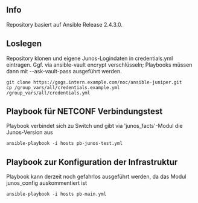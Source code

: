 ## Info

Repository basiert auf Ansible Release 2.4.3.0.


## Loslegen

Repository klonen und eigene Junos-Logindaten in credentials.yml eintragen. 
Ggf. via ansible-vault encrypt verschlüsseln; Playbooks müssen dann mit --ask-vault-pass ausgeführt werden.

    git clone https://gogs.intern.example.com/noc/ansible-juniper.git
    cp /group_vars/all/credentials.example.yml /group_vars/all/credentials.yml


## Playbook für NETCONF Verbindungstest

Playbook verbindet sich zu Switch und gibt via 'junos_facts'-Modul die Junos-Version aus

    ansible-playbook -i hosts pb-junos-test.yml


## Playbook zur Konfiguration der Infrastruktur

Playbook kann derzeit noch gefahrlos ausgeführt werden, da das Modul junos_config auskommentiert ist

    ansible-playbook -i hosts pb-main.yml


